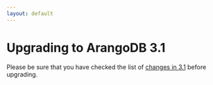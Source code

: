 ```yaml
---
layout: default
---
```

Upgrading to ArangoDB 3.1
=========================

Please be sure that you have checked the list of [changes in 3.1](../../ReleaseNotes/UpgradingChanges31.md)
before upgrading.


